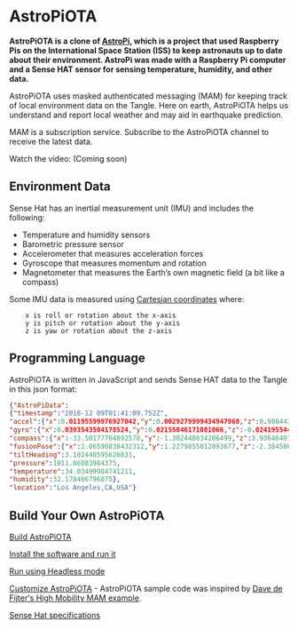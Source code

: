 # AstroPiOTA

**AstroPiOTA is a clone of [AstroPi](https://www.nasa.gov/mission_pages/station/research/experiments/2429.html), which is a project that used Raspberry Pis on the International Space Station (ISS) to keep astronauts up to date about their environment.  AstroPi was made with a Raspberry Pi computer and a Sense HAT sensor for sensing temperature, humidity, and other data.**

 AstroPiOTA uses masked authenticated messaging (MAM) for keeping track of local environment data on the Tangle. Here on earth, AstroPiOTA helps us understand and report local weather and may aid in earthquake prediction.

 MAM is a subscription service. Subscribe to the AstroPiOTA channel to receive the latest data.

Watch the video:  (Coming soon)

## Environment Data

Sense Hat has an inertial measurement unit (IMU) and includes the following:

- Temperature and humidity sensors
- Barometric pressure sensor
- Accelerometer that measures acceleration forces
- Gyroscope that measures momentum and rotation
- Magnetometer that measures the Earth’s own magnetic field (a bit like a compass)

Some IMU data is measured using [Cartesian coordinates](https://en.wikipedia.org/wiki/Cartesian_coordinate_system) where:

        x is roll or rotation about the x-axis
        y is pitch or rotation about the y-axis
        z is yaw or rotation about the z-axis

## Programming Language

AstroPiOTA is written in JavaScript and sends Sense HAT data to the Tangle in this json format:

```json
{"AstroPiData":
{"timestamp":"2018-12 09T01:41:09.752Z",
"accel":{"x":0.01195599976927042,"y":0.0029279999434947968,"z":0.9884439706802368},
"gyro":{"x":0.0393543504178524,"y":0.02155846171081066,"z":-0.02419554442167282},
"compass":{"x":-33.50177764892578,"y":-1.302448034286499,"z":3.9364640712738037},
"fusionPose":{"x":2.86590838432312,"y":1.2279855012893677,"z":-2.3845863342285156},
"tiltHeading":3.102440595626831,
"pressure":1011.86083984375,
"temperature":34.03499984741211,
"humidity":32.178466796875},
"location":"Los Angeles,CA,USA"}
```

## Build Your Own AstroPiOTA

[Build AstroPiOTA](../how-to-guides/build.md)

[Install the software and run it](../how-to-guides/run.md)

[Run using Headless mode](../how-to-guides/connect.md)

[Customize AstroPiOTA](../how-to-guides/customize.md) - AstroPiOTA sample code was inspired by [Dave de Fijter's High Mobility MAM example](https://github.com/iotaledger/high-mobility-blueprints/tree/master/mam).

[Sense Hat specifications](../references/sensehat-specs.md)
